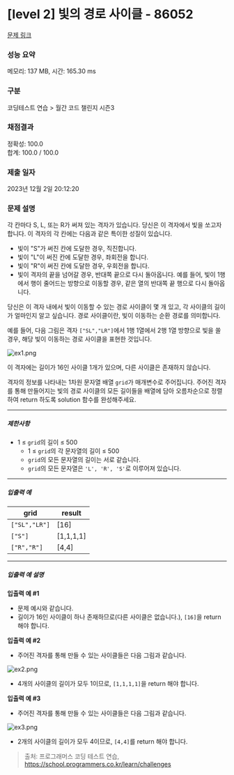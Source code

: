 # [level 2] 빛의 경로 사이클 - 86052 

[문제 링크](https://school.programmers.co.kr/learn/courses/30/lessons/86052) 

### 성능 요약

메모리: 137 MB, 시간: 165.30 ms

### 구분

코딩테스트 연습 > 월간 코드 챌린지 시즌3

### 채점결과

정확성: 100.0<br/>합계: 100.0 / 100.0

### 제출 일자

2023년 12월 2일 20:12:20

### 문제 설명

<p>각 칸마다 S, L, 또는 R가 써져 있는 격자가 있습니다. 당신은 이 격자에서 빛을 쏘고자 합니다. 이 격자의 각 칸에는 다음과 같은 특이한 성질이 있습니다.</p>

<ul>
<li>빛이 "S"가 써진 칸에 도달한 경우, 직진합니다.</li>
<li>빛이 "L"이 써진 칸에 도달한 경우, 좌회전을 합니다.</li>
<li>빛이 "R"이 써진 칸에 도달한 경우, 우회전을 합니다.</li>
<li>빛이 격자의 끝을 넘어갈 경우, 반대쪽 끝으로 다시 돌아옵니다. 예를 들어, 빛이 1행에서 행이 줄어드는 방향으로 이동할 경우, 같은 열의 반대쪽 끝 행으로 다시 돌아옵니다.</li>
</ul>

<p>당신은 이 격자 내에서 빛이 이동할 수 있는 경로 사이클이 몇 개 있고, 각 사이클의 길이가 얼마인지 알고 싶습니다. 경로 사이클이란, 빛이 이동하는 순환 경로를 의미합니다.</p>

<p>예를 들어, 다음 그림은 격자 <code>["SL","LR"]</code>에서 1행 1열에서 2행 1열 방향으로 빛을 쏠 경우, 해당 빛이 이동하는 경로 사이클을 표현한 것입니다.</p>

<p><img src="https://grepp-programmers.s3.ap-northeast-2.amazonaws.com/files/production/f3c02c50-f82e-45d0-b633-ad3ecadba316/ex1.png" title="" alt="ex1.png"></p>

<p>이 격자에는 길이가 16인 사이클 1개가 있으며, 다른 사이클은 존재하지 않습니다.</p>

<p>격자의 정보를 나타내는 1차원 문자열 배열 <code>grid</code>가 매개변수로 주어집니다. 주어진 격자를 통해 만들어지는 빛의 경로 사이클의 모든 길이들을 배열에 담아 오름차순으로 정렬하여 return 하도록 solution 함수를 완성해주세요.</p>

<hr>

<h5>제한사항</h5>

<ul>
<li>1 ≤ <code>grid</code>의 길이 ≤ 500

<ul>
<li>1 ≤ <code>grid</code>의 각 문자열의 길이 ≤ 500</li>
<li><code>grid</code>의 모든 문자열의 길이는 서로 같습니다.</li>
<li><code>grid</code>의 모든 문자열은 <code>'L', 'R', 'S'</code>로 이루어져 있습니다.</li>
</ul></li>
</ul>

<hr>

<h5>입출력 예</h5>
<table class="table">
        <thead><tr>
<th>grid</th>
<th>result</th>
</tr>
</thead>
        <tbody><tr>
<td><code>["SL","LR"]</code></td>
<td>[16]</td>
</tr>
<tr>
<td><code>["S"]</code></td>
<td>[1,1,1,1]</td>
</tr>
<tr>
<td><code>["R","R"]</code></td>
<td>[4,4]</td>
</tr>
</tbody>
      </table>
<hr>

<h5>입출력 예 설명</h5>

<p><strong>입출력 예 #1</strong></p>

<ul>
<li>문제 예시와 같습니다.</li>
<li>길이가 16인 사이클이 하나 존재하므로(다른 사이클은 없습니다.), <code>[16]</code>을 return 해야 합니다.</li>
</ul>

<p><strong>입출력 예 #2</strong></p>

<ul>
<li>주어진 격자를 통해 만들 수 있는 사이클들은 다음 그림과 같습니다.</li>
</ul>

<p><img src="https://grepp-programmers.s3.ap-northeast-2.amazonaws.com/files/production/88a2717d-14ab-4297-af06-00baab718080/ex2.png" title="" alt="ex2.png"></p>

<ul>
<li>4개의 사이클의 길이가 모두 1이므로, <code>[1,1,1,1]</code>을 return 해야 합니다.</li>
</ul>

<p><strong>입출력 예 #3</strong></p>

<ul>
<li>주어진 격자를 통해 만들 수 있는 사이클들은 다음 그림과 같습니다.</li>
</ul>

<p><img src="https://grepp-programmers.s3.ap-northeast-2.amazonaws.com/files/production/076dbe07-2b33-414e-b6db-1e73ae2055f3/ex3.png" title="" alt="ex3.png"></p>

<ul>
<li>2개의 사이클의 길이가 모두 4이므로, <code>[4,4]</code>를 return 해야 합니다.</li>
</ul>


> 출처: 프로그래머스 코딩 테스트 연습, https://school.programmers.co.kr/learn/challenges